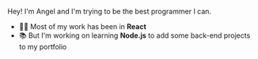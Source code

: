 Hey! I'm Angel and I'm trying to be the best programmer I can. 

- 🧑‍💻 Most of my work has been in **React**
- 📚 But I'm working on learning **Node.js** to add some back-end projects to my portfolio

<!--
**cornejoangel/cornejoangel** is a ✨ _special_ ✨ repository because its `README.md` (this file) appears on your GitHub profile.

Here are some ideas to get you started:

- 🔭 I’m currently working on ...
- 🌱 I’m currently learning ...
- 👯 I’m looking to collaborate on ...
- 🤔 I’m looking for help with ...
- 💬 Ask me about ...
- 📫 How to reach me: ...
- 😄 Pronouns: ...
- ⚡ Fun fact: ...
-->
